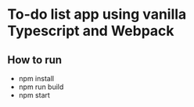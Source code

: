 # To-do list app using vanilla Typescript and Webpack

## How to run
- npm install
- npm run build
- npm start
